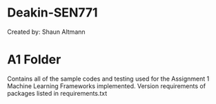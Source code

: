 # Deakin-SEN771
Created by: Shaun Altmann

# A1 Folder
Contains all of the sample codes and testing used for the Assignment 1 Machine Learning Frameworks implemented.
Version requirements of packages listed in requirements.txt

